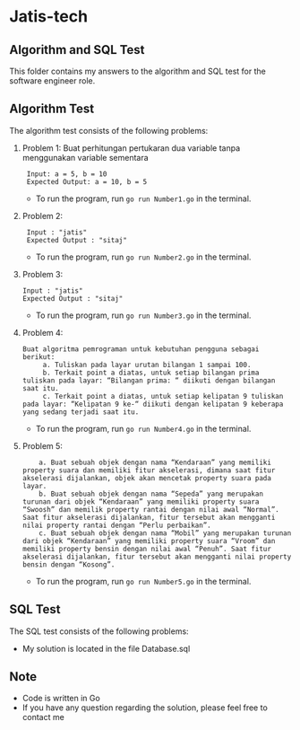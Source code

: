 # Jatis-tech

## Algorithm and SQL Test

This folder contains my answers to the algorithm and SQL test for the software engineer role.

## Algorithm Test

The algorithm test consists of the following problems:

1.  Problem 1: Buat perhitungan pertukaran dua variable tanpa menggunakan variable sementara

    ```
     Input: a = 5, b = 10
     Expected Output: a = 10, b = 5
    ```

    - To run the program, run `go run Number1.go` in the terminal.

2.  Problem 2:

    ```
     Input : "jatis"
     Expected Output : "sitaj"
    ```

    - To run the program, run `go run Number2.go` in the terminal.

3.  Problem 3:

    ```
    Input : "jatis"
    Expected Output : "sitaj"
    ```

    - To run the program, run `go run Number3.go` in the terminal.

4.  Problem 4:

    ```
    Buat algoritma pemrograman untuk kebutuhan pengguna sebagai berikut:
         a.	Tuliskan pada layar urutan bilangan 1 sampai 100.
         b.	Terkait point a diatas, untuk setiap bilangan prima tuliskan pada layar: “Bilangan prima: “ diikuti dengan bilangan saat itu.
         c.	Terkait point a diatas, untuk setiap kelipatan 9 tuliskan pada layar: “Kelipatan 9 ke-“ diikuti dengan kelipatan 9 keberapa yang sedang terjadi saat itu.

    ```

    - To run the program, run `go run Number4.go` in the terminal.

5.  Problem 5:

    ```
        a. Buat sebuah objek dengan nama “Kendaraan” yang memiliki property suara dan memiliki fitur akselerasi, dimana saat fitur akselerasi dijalankan, objek akan mencetak property suara pada layar.
        b. Buat sebuah objek dengan nama “Sepeda” yang merupakan turunan dari objek “Kendaraan” yang memiliki property suara “Swoosh” dan memilik property rantai dengan nilai awal “Normal”. Saat fitur akselerasi dijalankan, fitur tersebut akan mengganti nilai property rantai dengan “Perlu perbaikan”.
        c. Buat sebuah objek dengan nama “Mobil” yang merupakan turunan dari objek “Kendaraan” yang memiliki property suara “Vroom” dan memiliki property bensin dengan nilai awal “Penuh”. Saat fitur akselerasi dijalankan, fitur tersebut akan mengganti nilai property bensin dengan “Kosong”.

    ```

    - To run the program, run `go run Number5.go` in the terminal.

## SQL Test

The SQL test consists of the following problems:

- My solution is located in the file Database.sql

## Note

- Code is written in Go
- If you have any question regarding the solution, please feel free to contact me

